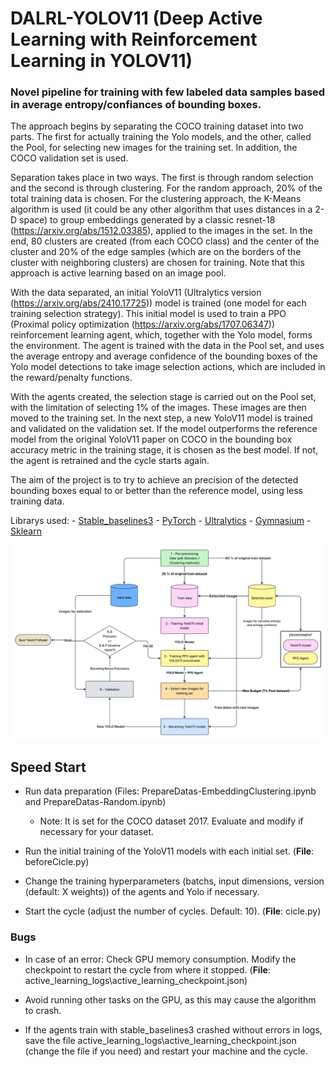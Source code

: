 # DALRL-YOLOV11 (Deep Active Learning with Reinforcement Learning in YOLOV11)

### Novel pipeline for training with few labeled data samples based in average entropy/confiances of bounding boxes.

The approach begins by separating the COCO training dataset into two parts. The first for actually training the Yolo models, and the other, called the Pool, for selecting new images for the training set. In addition, the COCO validation set is used. 


Separation takes place in two ways. The first is through random selection and the second is through clustering. For the random approach, 20% of the total training data is chosen. For the clustering approach, the K-Means algorithm is used (it could be any other algorithm that uses distances in a 2-D space) to group embeddings generated by a classic resnet-18  (https://arxiv.org/abs/1512.03385), applied to the images in the set. In the end, 80 clusters are created (from each COCO class) and the center of the cluster and 20% of the edge samples (which are on the borders of the cluster with neighboring clusters) are chosen for training. Note that this approach is active learning based on an image pool.


With the data separated, an initial YoloV11 (Ultralytics version (https://arxiv.org/abs/2410.17725)) model is trained (one model for each training selection strategy).  This initial model is used to train a PPO (Proximal policy optimization (https://arxiv.org/abs/1707.06347)) reinforcement learning agent, which, together with the Yolo model, forms the environment. The agent is trained with the data in the Pool set, and uses the average entropy and average confidence of the bounding boxes of the Yolo model detections to take image selection actions, which are included in the reward/penalty functions.

With the agents created, the selection stage is carried out on the Pool set, with the limitation of selecting 1% of the images. These images are then moved to the training set. In the next step, a new YoloV11 model is trained and validated on the validation set. If the model outperforms the reference model from the original YoloV11 paper on COCO in the bounding box accuracy metric in the training stage, it is chosen as the best model. If not, the agent is retrained and the cycle starts again.

The aim of the project is to try to achieve an precision of the detected bounding boxes equal to or better than the reference model, using less training data.

Librarys used: 
    - [Stable_baselines3](https://stable-baselines3.readthedocs.io/en/master/)
    - [PyTorch](https://pytorch.org)
    - [Ultralytics](https://github.com/ultralytics/ultralytics)
    - [Gymnasium](https://gymnasium.farama.org/index.html)
    - [Sklearn](https://stable-baselines3.readthedocs.io/en/master/)


![alt text](DALRL-YOLOV11.png)


## Speed Start

- Run data preparation (Files: PrepareDatas-EmbeddingClustering.ipynb and PrepareDatas-Random.ipynb)
    - Note: It is set for the COCO dataset 2017. Evaluate and modify if necessary for your dataset.

- Run the initial training of the YoloV11 models with each initial set. (**File**: beforeCicle.py)

- Change the training hyperparameters (batchs, input dimensions, version (default: X weights)) of the agents and Yolo if necessary.

- Start the cycle (adjust the number of cycles. Default: 10). (**File**: cicle.py)

### Bugs

- In case of an error: Check GPU memory consumption. Modify the checkpoint to restart the cycle from where it stopped. (**File**: active_learning_logs\active_learning_checkpoint.json)

- Avoid running other tasks on the GPU, as this may cause the algorithm to crash.

- If the agents train with stable_baselines3  crashed without errors in logs, save the file active_learning_logs\active_learning_checkpoint.json (change the file if you need) and restart your machine and the cycle.

